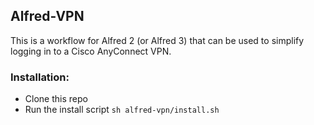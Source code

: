 ## Alfred-VPN
This is a workflow for Alfred 2 (or Alfred 3) that can be used to simplify logging in to a Cisco AnyConnect VPN.

### Installation:
* Clone this repo
* Run the install script `sh alfred-vpn/install.sh`

